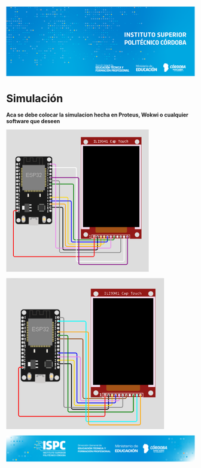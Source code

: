 ![Logo](/assets/BannerElect.png)

# Simulación

**Aca se debe colocar la simulacion hecha en Proteus, Wokwi o cualquier software que deseen**

![Ver Paleta de colores](/1_Proyecto/assets/sensor_paleta.png)

![Ver posicionamiento](/1_Proyecto/assets/sensor_posicionamiento.png)


![Logo](/assets/Curso%20ISPC.png)
